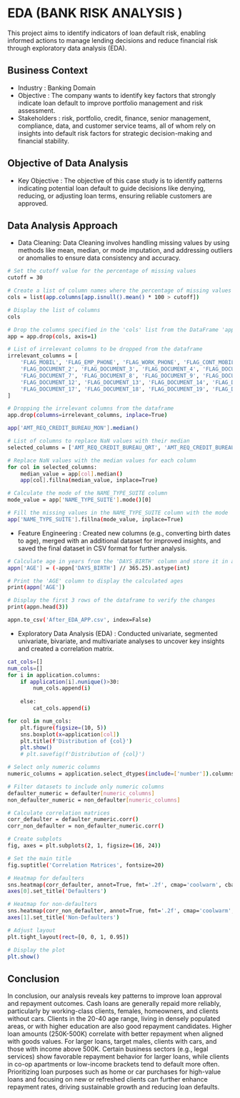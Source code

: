 
# EDA (BANK RISK ANALYSIS )

This project aims to identify indicators of loan default risk, enabling informed actions to manage lending decisions and reduce financial risk through exploratory data analysis (EDA).






## Business Context

 - Industry : Banking Domain 
 - Objective : The company wants to identify key factors that strongly indicate loan default to improve portfolio management and risk assessment.
 - Stakeholders : risk, portfolio, credit, finance, senior management, compliance, data, and customer service teams, all of whom rely on insights into default risk factors for strategic decision-making and financial stability.

## Objective of Data Analysis
 - Key Objective : The objective of this case study is to identify patterns indicating potential loan default to guide decisions like denying, reducing, or adjusting loan terms, ensuring reliable customers are approved.

 
## Data Analysis Approach

- Data Cleaning: Data Cleaning involves handling missing values by using methods like mean, median, or mode imputation, and addressing outliers or anomalies to ensure data consistency and accuracy.

```bash
# Set the cutoff value for the percentage of missing values
cutoff = 30

# Create a list of column names where the percentage of missing values is greater than the cutoff
cols = list(app.columns[app.isnull().mean() * 100 > cutoff])

# Display the list of columns
cols

# Drop the columns specified in the 'cols' list from the DataFrame 'app'
app = app.drop(cols, axis=1)

# List of irrelevant columns to be dropped from the dataframe
irrelevant_columns = [
    'FLAG_MOBIL', 'FLAG_EMP_PHONE', 'FLAG_WORK_PHONE', 'FLAG_CONT_MOBILE', 'FLAG_PHONE', 'FLAG_EMAIL',  # Binary flags
    'FLAG_DOCUMENT_2', 'FLAG_DOCUMENT_3', 'FLAG_DOCUMENT_4', 'FLAG_DOCUMENT_5', 'FLAG_DOCUMENT_6', 
    'FLAG_DOCUMENT_7', 'FLAG_DOCUMENT_8', 'FLAG_DOCUMENT_9', 'FLAG_DOCUMENT_10', 'FLAG_DOCUMENT_11', 
    'FLAG_DOCUMENT_12', 'FLAG_DOCUMENT_13', 'FLAG_DOCUMENT_14', 'FLAG_DOCUMENT_15', 'FLAG_DOCUMENT_16', 
    'FLAG_DOCUMENT_17', 'FLAG_DOCUMENT_18', 'FLAG_DOCUMENT_19', 'FLAG_DOCUMENT_20', 'FLAG_DOCUMENT_21'  # Document flags
]

# Dropping the irrelevant columns from the dataframe
app.drop(columns=irrelevant_columns, inplace=True)

app['AMT_REQ_CREDIT_BUREAU_MON'].median()

# List of columns to replace NaN values with their median
selected_columns = ['AMT_REQ_CREDIT_BUREAU_QRT', 'AMT_REQ_CREDIT_BUREAU_HOUR', 'AMT_REQ_CREDIT_BUREAU_DAY', 'AMT_REQ_CREDIT_BUREAU_WEEK', 'AMT_REQ_CREDIT_BUREAU_MON', 'AMT_REQ_CREDIT_BUREAU_YEAR', 'EXT_SOURCE_3']

# Replace NaN values with the median values for each column
for col in selected_columns:
    median_value = app[col].median()
    app[col].fillna(median_value, inplace=True)

# Calculate the mode of the NAME_TYPE_SUITE column
mode_value = app['NAME_TYPE_SUITE'].mode()[0]

# Fill the missing values in the NAME_TYPE_SUITE column with the mode
app['NAME_TYPE_SUITE'].fillna(mode_value, inplace=True)

```

- Feature Engineering : Created new columns (e.g., converting birth dates to age), merged with an additional dataset for improved insights, and saved the final dataset in CSV format for further analysis.

```bash
# Calculate age in years from the 'DAYS_BIRTH' column and store it in a new column 'AGE'
appn['AGE'] = (-appn['DAYS_BIRTH'] // 365.25).astype(int)

# Print the 'AGE' column to display the calculated ages
print(appn['AGE'])

# Display the first 3 rows of the dataframe to verify the changes
print(appn.head(3))

appn.to_csv('After_EDA_APP.csv', index=False)

```
- Exploratory Data Analysis (EDA) : Conducted univariate, segmented univariate, bivariate, and multivariate analyses to uncover key insights and created a correlation matrix.

```bash
cat_cols=[]
num_cols=[]
for i in application.columns:
    if application[i].nunique()>30:
        num_cols.append(i)
        
    else:
        cat_cols.append(i)

for col in num_cols:
    plt.figure(figsize=(10, 5))
    sns.boxplot(x=application[col])
    plt.title(f'Distribution of {col}')
    plt.show()
    # plt.savefig(f'Distribution of {col}')

# Select only numeric columns
numeric_columns = application.select_dtypes(include=['number']).columns

# Filter datasets to include only numeric columns
defaulter_numeric = defaulter[numeric_columns]
non_defaulter_numeric = non_defaulter[numeric_columns]

# Calculate correlation matrices
corr_defaulter = defaulter_numeric.corr()
corr_non_defaulter = non_defaulter_numeric.corr()

# Create subplots
fig, axes = plt.subplots(2, 1, figsize=(16, 24))

# Set the main title
fig.suptitle('Correlation Matrices', fontsize=20)

# Heatmap for defaulters
sns.heatmap(corr_defaulter, annot=True, fmt='.2f', cmap='coolwarm', cbar=False, ax=axes[0])
axes[0].set_title('Defaulters')

# Heatmap for non-defaulters
sns.heatmap(corr_non_defaulter, annot=True, fmt='.2f', cmap='coolwarm', cbar=False, ax=axes[1])
axes[1].set_title('Non-Defaulters')

# Adjust layout
plt.tight_layout(rect=[0, 0, 1, 0.95])

# Display the plot
plt.show()

```


## Conclusion

In conclusion, our analysis reveals key patterns to improve loan approval and repayment outcomes. Cash loans are generally repaid more reliably, particularly by working-class clients, females, homeowners, and clients without cars. Clients in the 20-40 age range, living in densely populated areas, or with higher education are also good repayment candidates. Higher loan amounts (250K-500K) correlate with better repayment when aligned with goods values. For larger loans, target males, clients with cars, and those with income above 500K. Certain business sectors (e.g., legal services) show favorable repayment behavior for larger loans, while clients in co-op apartments or low-income brackets tend to default more often. Prioritizing loan purposes such as home or car purchases for high-value loans and focusing on new or refreshed clients can further enhance repayment rates, driving sustainable growth and reducing loan defaults.

